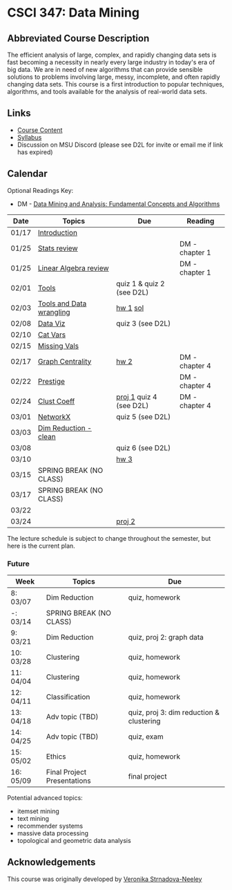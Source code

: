 # CSCI 347: Data Mining

## Abbreviated Course Description

The efficient analysis of large, complex, and rapidly changing data sets is fast
becoming a necessity in nearly every large industry in today's era of big data.
We are in need of new algorithms that can provide sensible solutions to problems
involving large, messy, incomplete, and often rapidly changing data sets. This
course is a first introduction to popular techniques, algorithms, and tools
available for the analysis of real-world data sets.

## Links
- [Course Content](https://github.com/msu/csci-347-spring2022)
- [Syllabus](./syllabus)
- Discussion on MSU Discord (please see D2L for invite or email me if link has expired)

## Calendar

Optional Readings Key:
- DM - [Data Mining and Analysis: Fundamental Concepts and Algorithms](https://dataminingbook.info/book_html/)

| Date  | Topics                                                | Due                                       | Reading                       |
|-------|-------------------------------------------------------|-------------------------------------------|-------------------------------|
| 01/17 | [Introduction](./notes/01-intro.pdf)                  |                                           |                               |
| 01/25 | [Stats review](./notes/02a-stats.pdf)                 |                                           | DM - chapter 1                |
| 01/25 | [Linear Algebra review](./notes/02b-linAlg.pdf)       |                                           | DM - chapter 1                |
| 02/01 | [Tools](./notes/03-tools.md)                          | quiz 1 & quiz 2 (see D2L)                 |                               |
| 02/03 | [Tools and Data wrangling](./notes/03-tools.md)       | [hw 1](hw/01.pdf) [sol](hw/01-sol.pdf)    |                               |
| 02/08 | [Data Viz](./notes/04a-viz.ipynb)                     | quiz 3 (see D2L)                          |                               |
| 02/10 | [Cat Vars](./notes/04b-cat.pdf)                       |                                           |                               |
| 02/15 | [Missing Vals](./notes/05a-missing_vals.ipynb)        |                                           |                               |
| 02/17 | [Graph Centrality](./notes/05b-centrality.pdf)        | [hw 2](hw/02.pdf)                         | DM - chapter 4                |
| 02/22 | [Prestige](./notes/06a-prestige.pdf)                  |                                           | DM - chapter 4                |
| 02/24 | [Clust Coeff](./notes/06b-clustcoeff.pdf)             | [proj 1](proj/01.pdf) quiz 4 (see D2L)    | DM - chapter 4                |
| 03/01 | [NetworkX](./notes/07a-networkx.ipynb)                | quiz 5 (see D2L)                          |                               |
| 03/03 | [Dim Reduction - clean](./notes/07b-dimRedux-clean.pdf)|                                           |                               |
| 03/08 |                                                       | quiz 6 (see D2L)                          |                               |
| 03/10 |                                                       | [hw 3](hw/03.pdf)                         |                               |
| 03/15 | SPRING BREAK (NO CLASS)                               |                                           |                               |
| 03/17 | SPRING BREAK (NO CLASS)                               |                                           |                               |
| 03/22 |                                                       |                                           |                               |
| 03/24 |                                                       | [proj 2](proj/02.pdf)                     |                               |

The lecture schedule is subject to change throughout the semester, but here is
the current plan.

### Future

| Week     | Topics                                        | Due
|----------|-----------------------------------------------|---------------------------------------
| 8: 03/07 | Dim Reduction                                 | quiz, homework
| -: 03/14 | SPRING BREAK (NO CLASS)                       |
| 9: 03/21 | Dim Reduction                                 | quiz, proj 2: graph data
|10: 03/28 | Clustering                                    | quiz, homework
|11: 04/04 | Clustering                                    | quiz, homework
|12: 04/11 | Classification                                | quiz, homework
|13: 04/18 | Adv topic (TBD)                               | quiz, proj 3: dim reduction & clustering
|14: 04/25 | Adv topic (TBD)                               | quiz, exam
|15: 05/02 | Ethics                                        | quiz, homework
|16: 05/09 | Final Project Presentations                   | final project

Potential advanced topics:
- itemset mining
- text mining
- recommender systems
- massive data processing
- topological and geometric data analysis

## Acknowledgements

This course was originally developed by [Veronika
Strnadova-Neeley](https://www.cs.montana.edu/veronika/)
